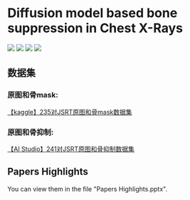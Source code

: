 # Diffusion  model  based  bone  suppression  in  Chest X-Rays

![](https://img.shields.io/badge/-Python-3776AB?style=flat-square&logo=Python&logoColor=FFFFFF)
![](https://img.shields.io/badge/-Pytorch-EE4C2C?style=flat-square&logo=Pytorch&logoColor=FFFFFF)
![](https://img.shields.io/badge/-GoogleColab-F9AB00?style=flat-square&logo=GoogleColab&logoColor=FFFFFF)
![](https://img.shields.io/badge/-awesomelists-FC60A8?style=flat-square&logo=awesomelists&logoColor=FFFFFF)
## 数据集
### 原图和骨mask:
[【kaggle】235对JSRT原图和骨mask数据集](https://www.kaggle.com/datasets/yoctoman/jsrt-original-and-bone-masks?resource=download)
### 原图和骨抑制:
[【AI Studio】241对JSRT原图和骨抑制数据集](https://aistudio.baidu.com/aistudio/datasetdetail/234557)

## Papers Highlights
You can view them in the file "Papers Highlights.pptx".
